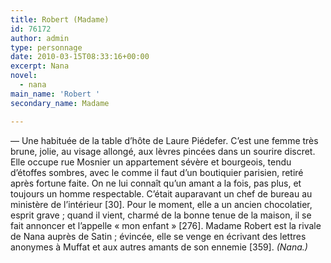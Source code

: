 ```yaml
---
title: Robert (Madame)
id: 76172
author: admin
type: personnage
date: 2010-03-15T08:33:16+00:00
excerpt: Nana
novel:
  - nana
main_name: 'Robert '
secondary_name: Madame

---
```

— Une habituée de la table d&rsquo;hôte de Laure Piédefer. C&rsquo;est une femme très brune, jolie, au visage allongé, aux lèvres pincées dans un sourire discret. Elle occupe rue Mosnier un appartement sévère et bourgeois, tendu d&rsquo;étoffes sombres, avec le comme il faut d&rsquo;un boutiquier parisien, retiré après fortune faite. On ne lui connaît qu&rsquo;un amant a la fois, pas plus, et toujours un homme respectable. C&rsquo;était auparavant un chef de bureau au ministère de l&rsquo;intérieur [30]. Pour le moment, elle a un ancien chocolatier, esprit grave ; quand il vient, charmé de la bonne tenue de la maison, il se fait annoncer et l&rsquo;appelle « mon enfant » [276]. Madame Robert est la rivale de Nana auprès de Satin ; évincée, elle se venge en écrivant des lettres anonymes à Muffat et aux autres amants de son ennemie [359]. _(Nana.)_